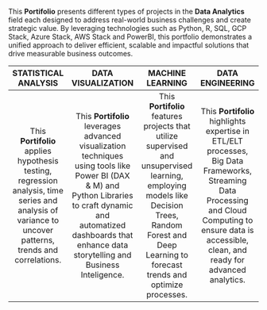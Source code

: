 This **Portifolio** presents different types of projects in the **Data Analytics** field each designed to address real-world business challenges and create strategic value. By leveraging technologies such as Python, R, SQL, GCP Stack, Azure Stack, AWS Stack and PowerBI, this portfolio demonstrates a unified approach to deliver efficient, scalable and impactful solutions that drive measurable business outcomes.

| STATISTICAL ANALYSIS | DATA VISUALIZATION | MACHINE LEARNING  | DATA ENGINEERING |
| :---: | :---: | :---: | :---: |
| This **Portifolio** applies hypothesis testing, regression analysis, time series and analysis of variance to uncover patterns, trends and correlations. | This **Portifolio** leverages advanced visualization techniques using tools like Power BI (DAX & M) and Python Libraries to craft dynamic and automatized dashboards that enhance data storytelling and Business Inteligence. | This **Portifolio** features projects that utilize supervised and unsupervised learning, employing models like Decision Trees, Random Forest and Deep Learning to forecast trends and optimize processes. | This **Portifolio** highlights expertise in ETL/ELT processes, Big Data Frameworks, Streaming Data Processing and Cloud Computing to ensure data is accessible, clean, and ready for advanced analytics. |


